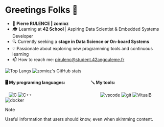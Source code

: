 # Greetings Folks 👋
- 👨 **Pierre RULENCE | zomioz**
- 🎓 Learning at **42 School** | Aspiring Data Scientist & Embedded Systems Developer
- 🔍 Currently seeking a **stage in Data Science or On-board Systems**
- 💡 Passionate about exploring new programming tools and continuous learning
- 📫 How to reach me: pirulenc@student.42angouleme.fr

![Top Langs](https://github-readme-stats.vercel.app/api/top-langs/?username=zomioz&layout=donut&theme=tokyonight) ![zomioz's GitHub stats](https://github-readme-stats.vercel.app/api?username=zomioz&show_icons=true&theme=tokyonight)


#### 🖥️ My programing languages: $~~~~~~~~~~~~~~~~~~~~~~~$ 🪛 My tools:
$~~$ ![C](https://img.icons8.com/color/36/c-programming.png)   ![C++](https://img.icons8.com/color/36/c-plus-plus-logo.png) $~~~~~~~~~~~~~~~~~~~~~~~~~~~~~~~~~~~~~~~~~~~~~~~~~~~~~~~$ ![vscode](https://img.icons8.com/badges/36/visual-studio.png) ![git](https://img.icons8.com/material-rounded/36/FFFFFF/github.png)   ![VitualB](https://img.icons8.com/color/36/virtualbox.png)   ![docker](https://img.icons8.com/external-those-icons-flat-those-icons/36/external-Docker-Logo-social-media-those-icons-flat-those-icons.png)



> [!NOTE]
> Useful information that users should know, even when skimming content.
<!--
**zomioz/zomioz** is a ✨ _special_ ✨ repository because its `README.md` (this file) appears on your GitHub profile.

Here are some ideas to get you started:

- 🔭 I’m currently working on ...
- 🌱 I’m currently learning ...
- 👯 I’m looking to collaborate on ...
- 🤔 I’m looking for help with ...
- 💬 Ask me about ...
- 📫 How to reach me: ...
- 😄 Pronouns: ...
- ⚡ Fun fact: ...
-->
